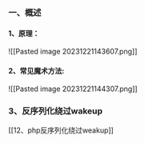 ### 一、概述
#### 1、原理：
![[Pasted image 20231221143607.png]]

#### 2、常见魔术方法:
![[Pasted image 20231221144307.png]]






### 3、反序列化绕过wakeup
[[12、php反序列化绕过weakup]]